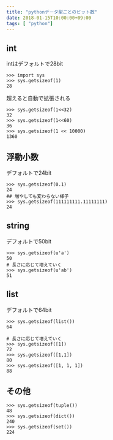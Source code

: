 ```yaml
---
title: "pythonデータ型ごとのビット数"
date: 2018-01-15T10:00:00+09:00
tags: [ "python"]
---
```


## int
intはデフォルトで28bit
```
>>> import sys
>>> sys.getsizeof(1)
28
```

超えると自動で拡張される
```
>>> sys.getsizeof(1<<32)
32
>>> sys.getsizeof(1<<60)
36
>>> sys.getsizeof(1 << 10000)
1360
```

## 浮動小数
デフォルトで24bit
```
>>> sys.getsizeof(0.1)
24
## 増やしても変わらない様子
>>> sys.getsizeof(111111111.11111111)
24
```

## string
デフォルトで50bit
```
>>> sys.getsizeof(u'a')
50
# 長さに応じて増えていく
>>> sys.getsizeof(u'ab')
51
```

## list
デフォルトで64bit
```
>>> sys.getsizeof(list())
64

# 長さに応じて増えていく
>>> sys.getsizeof([1])
72
>>> sys.getsizeof([1,1])
80
>>> sys.getsizeof([1, 1, 1])
88
```

## その他
```
>>> sys.getsizeof(tuple())
48
>>> sys.getsizeof(dict())
240
>>> sys.getsizeof(set())
224
```
